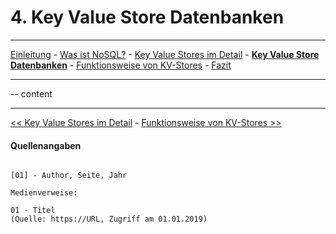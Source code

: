 # 4. Key Value Store Datenbanken
***
[Einleitung](1_Einleitung.md) - [Was ist NoSQL?](2_NoSql.md) - [Key Value Stores im Detail](3_KV_Detail.md) - **[Key Value Store Datenbanken](4_KV_Datenbanken.md)** - [Funktionsweise von KV-Stores](5_KV_Abfragen.md) - [Fazit](6_Fazit.md)
***


-- content

***
[<< Key Value Stores im Detail](3_KV_Detail.md) - [Funktionsweise von KV-Stores >>](5_KV_Abfragen.md)

#### Quellenangaben
```

[01] - Author, Seite, Jahr

Medienverweise:

01 - Titel
(Quelle: https://URL, Zugriff am 01.01.2019)

```
